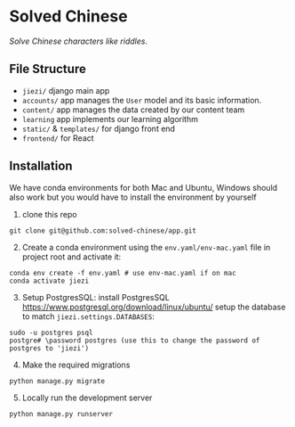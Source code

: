 # Solved Chinese

_Solve Chinese characters like riddles._

## File Structure

- `jiezi/` django main app
- `accounts/` app manages the `User` model and its basic information.
- `content/` app manages the data created by our content team
- `learning` app implements our learning algorithm
- `static/` & `templates/` for django front end
- `frontend/` for React

## Installation

We have conda environments for both Mac and Ubuntu, Windows should also work
but you would have to install the environment by yourself

1. clone this repo

```shell script
git clone git@github.com:solved-chinese/app.git
```

2. Create a conda environment using the `env.yaml/env-mac.yaml` file in project root and activate it:

```shell script
conda env create -f env.yaml # use env-mac.yaml if on mac
conda activate jiezi
```

3. Setup PostgresSQL:
   install PostgresSQL <https://www.postgresql.org/download/linux/ubuntu/>
   setup the database to match `jiezi.settings.DATABASES`:

```shell script
sudo -u postgres psql
postgre# \password postgres (use this to change the password of postgres to 'jiezi')
```

4. Make the required migrations

```shell script
python manage.py migrate
```

5. Locally run the development server

```shell script
python manage.py runserver
```
